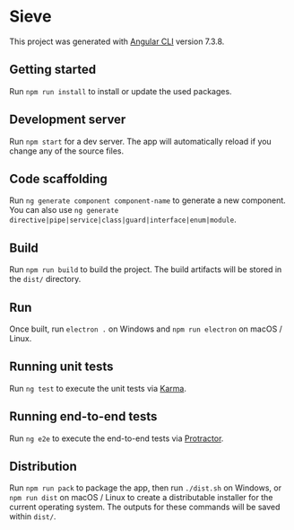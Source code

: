 # Sieve

This project was generated with [Angular CLI](https://github.com/angular/angular-cli) version 7.3.8.

## Getting started
Run `npm run install` to install or update the used packages.

## Development server

Run `npm start` for a dev server. The app will automatically reload if you change any of the source files.

## Code scaffolding

Run `ng generate component component-name` to generate a new component. You can also use `ng generate directive|pipe|service|class|guard|interface|enum|module`.

## Build

Run `npm run build` to build the project. The build artifacts will be stored in the `dist/` directory.

## Run

Once built, run `electron .` on Windows and `npm run electron` on macOS / Linux.

## Running unit tests

Run `ng test` to execute the unit tests via [Karma](https://karma-runner.github.io).

## Running end-to-end tests

Run `ng e2e` to execute the end-to-end tests via [Protractor](http://www.protractortest.org/).

## Distribution

Run `npm run pack` to package the app, then run `./dist.sh` on Windows, or `npm run dist` on macOS / Linux to create a distributable installer for the current operating system. The outputs for these commands will be saved within `dist/`.